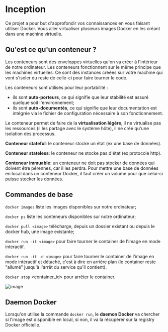 # Inception
Ce projet a pour but d'approfondir vos connaissances en vous faisant utiliser Docker. Vous aller virtualiser plusieurs images Docker en les créant dans une machine virtuelle.

## Qu'est ce qu'un conteneur ? 
Les conteneurs sont des enveloppes virtuelles qu'on va créer à l'intérieur de notre ordinateur. Les conteneurs fonctionnent sur le même principe que les machines virtuelles. Ce sont des instances créées sur votre machine qui vont s'isoler du reste de celle-ci pour faire tourner le code. 

Les conteneurs sont utilisés pour leur portabilité : 
 - ils sont **auto-porteurs**, ce qui signifie que leur stabilité est assuré quelque soit l'environnement;
 - ils sont **auto-documentés**, ce qui signifie que leur documentation est intégrée via le fichier de configuration nécessaire à son fonctionnement.
 
Le conteneur permet de faire de la **virtualisation légère**, il ne virtualise pas les ressources (il les partage avec le système hôte), il ne crée qu'une isolation des processus.

**Conteneur stateful**: le conteneur stocke un état (ex une base de données).

**Conteneur stateless**: le conteneur ne stocke pas d'état (ex protocole http).

**Conteneur immuable**: un conteneur ne doit pas stocker de données qui doivent être pérennes, car il les perdra. Pour mettre une base de données en local dans un conteneur Docker, il faut créer un volume pour que celui-ci puisse stocker les données.

## Commandes de base
`docker images` liste les images disponibles sur notre ordinateur;

`docker ps` liste les conteneurs disponibles sur notre ordinateur;

`docker pull <image>` télécharge, depuis un dossier existant ou depuis le docker hub, une image existante;

`docker run -it <image>` pour faire tourner le container de l'image en mode interactif.

`docker run -it -d <image>` pour faire tourner le container de l'image en mode intéractif et détaché, c'est à dire en arrière plan (le container reste "allumé" jusqu'à l'arrêt du service qu'il contient).

`docker stop` <container_id> pour arrêter le container.

![image](https://user-images.githubusercontent.com/79991066/187088766-f79bd1a5-4193-4167-a50e-71b7d64addbf.png)


## Daemon Docker
Lorsqu'on utilise la commande `docker run`, le **daemon Docker** va chercher si l'image est disponible en local, si non, il va la récupérer sur la registry Docker officielle.


 
